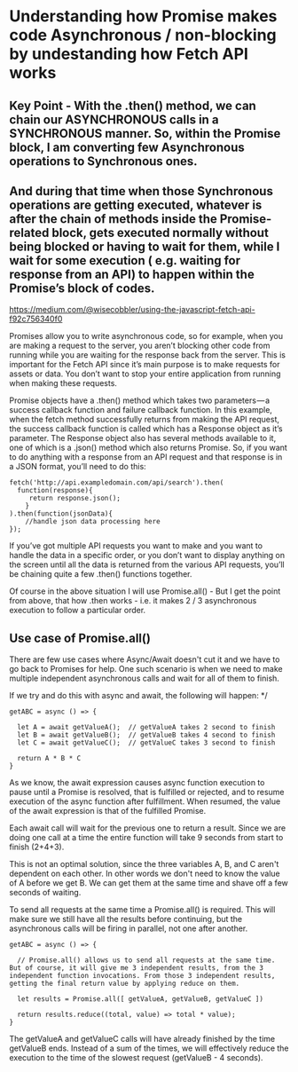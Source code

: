 # Understanding how Promise makes code Asynchronous / non-blocking by undestanding how Fetch API works

## Key Point - With the .then() method, we can chain our ASYNCHRONOUS calls in a SYNCHRONOUS manner. So, within the Promise block, I am converting few Asynchronous operations to Synchronous ones.

## And during that time when those Synchronous operations are getting executed, whatever is after the chain of methods inside the Promise-related block, gets executed normally without being blocked or having to wait for them, while I wait for some execution  ( e.g. waiting for response from an API) to happen within the Promise’s block of codes.

https://medium.com/@wisecobbler/using-the-javascript-fetch-api-f92c756340f0

Promises allow you to write asynchronous code, so for example, when you are making a request to the server, you aren’t blocking other code from running while you are waiting for the response back from the server. This is important for the Fetch API since it’s main purpose is to make requests for assets or data. You don’t want to stop your entire application from running when making these requests.


Promise objects have a .then() method which takes two parameters — a success callback function and failure callback function. In this example, when the fetch method successfully returns from making the API request, the success callback function is called which has a Response object as it’s parameter. The Response object also has several methods available to it, one of which is a .json() method which also returns Promise. So, if you want to do anything with a response from an API request and that response is in a JSON format, you’ll need to do this:

```
fetch('http://api.exampledomain.com/api/search').then(
  function(response){
     return response.json();
    }
).then(function(jsonData){
    //handle json data processing here
});
```

If you’ve got multiple API requests you want to make and you want to handle the data in a specific order, or you don’t want to display anything on the screen until all the data is returned from the various API requests, you’ll be chaining quite a few .then() functions together.

Of course in the above situation I will use Promise.all() - But I get the point from above, that how .then works - i.e. it makes 2 / 3 asynchronous execution to follow a particular order.

## Use case of Promise.all()

There are few use cases where Async/Await doesn't cut it and we have to go back to Promises for help. One such scenario is when we need to make multiple independent asynchronous calls and wait for all of them to finish.

If we try and do this with async and await, the following will happen: */

```
getABC = async () => {

  let A = await getValueA();  // getValueA takes 2 second to finish
  let B = await getValueB();  // getValueB takes 4 second to finish
  let C = await getValueC();  // getValueC takes 3 second to finish

  return A * B * C
}
```
As we know, the await expression causes async function execution to pause until a Promise is resolved, that is fulfilled or rejected, and to resume execution of the async function after fulfillment. When resumed, the value of the await expression is that of the fulfilled Promise.

Each await call will wait for the previous one to return a result. Since we are doing one call at a time the entire function will take 9 seconds from start to finish (2+4+3).

This is not an optimal solution, since the three variables A, B, and C aren't dependent on each other. In other words we don't need to know the value of A before we get B. We can get them at the same time and shave off a few seconds of waiting.

To send all requests at the same time a Promise.all() is required. This will make sure we still have all the results before continuing, but the asynchronous calls will be firing in parallel, not one after another.

```
getABC = async () => {

  // Promise.all() allows us to send all requests at the same time. But of course, it will give me 3 independent results, from the 3 independent function invocations. From those 3 independent results, getting the final return value by applying reduce on them.

  let results = Promise.all([ getValueA, getValueB, getValueC ])

  return results.reduce((total, value) => total * value);
}
```

The getValueA and getValueC calls will have already finished by the time getValueB ends. Instead of a sum of the times, we will effectively reduce the execution to the time of the slowest request (getValueB - 4 seconds).